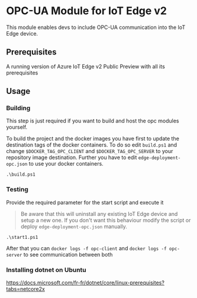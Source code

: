 # OPC-UA Module for IoT Edge v2

This module enables devs to include OPC-UA communication into the IoT Edge device.

## Prerequisites

A running version of Azure IoT Edge v2 Public Preview with all its prerequisites

## Usage

### Building

This step is just required if you want to build and host the opc modules yourself.

To build the project and the docker images you have first to update the destination tags of the docker containers. To do so edit `build.ps1` and change `$DOCKER_TAG_OPC_CLIENT` and `$DOCKER_TAG_OPC_SERVER` to your repository image destination. Further you have to edit `edge-deployment-opc.json` to use your docker containers.

```
.\build.ps1
```

### Testing

Provide the required parameter for the start script and execute it

> Be aware that this will uninstall any existing IoT Edge device and setup a new one. If you don't want this behaviour modify the script or deploy `edge-deployment-opc.json` manually.

```
.\start1.ps1
```

After that you can `docker logs -f opc-client` and `docker logs -f opc-server` to see communication between both


### Installing dotnet on Ubuntu
https://docs.microsoft.com/fr-fr/dotnet/core/linux-prerequisites?tabs=netcore2x
